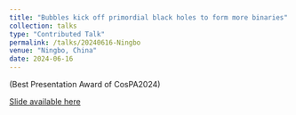 ```yaml
---
title: "Bubbles kick off primordial black holes to form more binaries"
collection: talks
type: "Contributed Talk"
permalink: /talks/20240616-Ningbo
venue: "Ningbo, China"
date: 2024-06-16
---
```


(Best Presentation Award of CosPA2024)

[Slide available here](https://einste11n.github.io/zy-yuwen.github.io/files/TalkSlides/Ningbo20240616.pdf)
